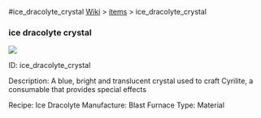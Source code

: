 #ice_dracolyte_crystal
<a href="/wiki.html">Wiki</a> > <a href="/posts/wiki/items/index.html">items</a> > <a>ice_dracolyte_crystal</a>
<div class="iteminfo">
<h3>ice dracolyte crystal</h3>
<img class="pixelimage" src="https://dragon-force-studio.com/images/EF_wiki/ice_dracolyte_crystal.png">

<a class="iteminfoitem">ID: ice_dracolyte_crystal</a></div>
Description:  A blue, bright and translucent crystal used to craft Cyrilite, a consumable that provides special effects

Recipe:  Ice Dracolyte
Manufacture:  Blast Furnace
Type:  Material
